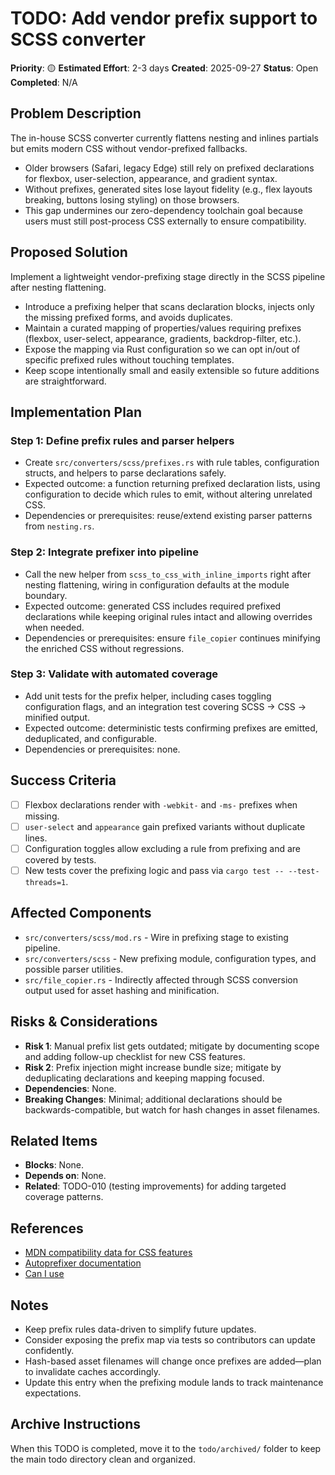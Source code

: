 # TODO: Add vendor prefix support to SCSS converter

**Priority**: 🟡
**Estimated Effort**: 2-3 days
**Created**: 2025-09-27
**Status**: Open
**Completed**: N/A

## Problem Description

The in-house SCSS converter currently flattens nesting and inlines partials but emits modern CSS without vendor-prefixed fallbacks.
- Older browsers (Safari, legacy Edge) still rely on prefixed declarations for flexbox, user-selection, appearance, and gradient syntax.
- Without prefixes, generated sites lose layout fidelity (e.g., flex layouts breaking, buttons losing styling) on those browsers.
- This gap undermines our zero-dependency toolchain goal because users must still post-process CSS externally to ensure compatibility.

## Proposed Solution

Implement a lightweight vendor-prefixing stage directly in the SCSS pipeline after nesting flattening.
- Introduce a prefixing helper that scans declaration blocks, injects only the missing prefixed forms, and avoids duplicates.
- Maintain a curated mapping of properties/values requiring prefixes (flexbox, user-select, appearance, gradients, backdrop-filter, etc.).
- Expose the mapping via Rust configuration so we can opt in/out of specific prefixed rules without touching templates.
- Keep scope intentionally small and easily extensible so future additions are straightforward.

## Implementation Plan

### Step 1: Define prefix rules and parser helpers
- Create `src/converters/scss/prefixes.rs` with rule tables, configuration structs, and helpers to parse declarations safely.
- Expected outcome: a function returning prefixed declaration lists, using configuration to decide which rules to emit, without altering unrelated CSS.
- Dependencies or prerequisites: reuse/extend existing parser patterns from `nesting.rs`.

### Step 2: Integrate prefixer into pipeline
- Call the new helper from `scss_to_css_with_inline_imports` right after nesting flattening, wiring in configuration defaults at the module boundary.
- Expected outcome: generated CSS includes required prefixed declarations while keeping original rules intact and allowing overrides when needed.
- Dependencies or prerequisites: ensure `file_copier` continues minifying the enriched CSS without regressions.

### Step 3: Validate with automated coverage
- Add unit tests for the prefix helper, including cases toggling configuration flags, and an integration test covering SCSS → CSS → minified output.
- Expected outcome: deterministic tests confirming prefixes are emitted, deduplicated, and configurable.
- Dependencies or prerequisites: none.

## Success Criteria

- [ ] Flexbox declarations render with `-webkit-` and `-ms-` prefixes when missing.
- [ ] `user-select` and `appearance` gain prefixed variants without duplicate lines.
- [ ] Configuration toggles allow excluding a rule from prefixing and are covered by tests.
- [ ] New tests cover the prefixing logic and pass via `cargo test -- --test-threads=1`.

## Affected Components

- `src/converters/scss/mod.rs` - Wire in prefixing stage to existing pipeline.
- `src/converters/scss` - New prefixing module, configuration types, and possible parser utilities.
- `src/file_copier.rs` - Indirectly affected through SCSS conversion output used for asset hashing and minification.

## Risks & Considerations

- **Risk 1**: Manual prefix list gets outdated; mitigate by documenting scope and adding follow-up checklist for new CSS features.
- **Risk 2**: Prefix injection might increase bundle size; mitigate by deduplicating declarations and keeping mapping focused.
- **Dependencies**: None.
- **Breaking Changes**: Minimal; additional declarations should be backwards-compatible, but watch for hash changes in asset filenames.

## Related Items

- **Blocks**: None.
- **Depends on**: None.
- **Related**: TODO-010 (testing improvements) for adding targeted coverage patterns.

## References

- [MDN compatibility data for CSS features](https://developer.mozilla.org/)
- [Autoprefixer documentation](https://github.com/postcss/autoprefixer)
- [Can I use](https://caniuse.com/)

## Notes

- Keep prefix rules data-driven to simplify future updates.
- Consider exposing the prefix map via tests so contributors can update confidently.
- Hash-based asset filenames will change once prefixes are added—plan to invalidate caches accordingly.
- Update this entry when the prefixing module lands to track maintenance expectations.

## Archive Instructions

When this TODO is completed, move it to the `todo/archived/` folder to keep the main todo directory clean and organized.
